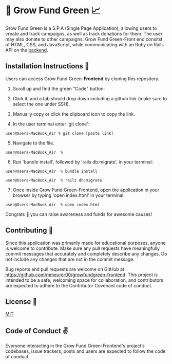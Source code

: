 ## <h1>🌱 Grow Fund Green 📈</h1>

 Grow Fund Green is a S.P.A (Single Page Application), allowing users to create and track campaigns, as well as track donations for them. The user may also donate to other campaigns. Grow Fund Green-Front end consitst of HTML, CSS, and JavaScript, while communicating with an Ruby on Rails API on the [backend](https://github.com/mmeurer00/growfundgreen).



## <h2>Installation Instructions 📲</h2>


Users can access Grow Fund Green-**Frontend** by cloning this repository.

1. Scroll up and find the green "Code" button:

2. Click it, and a tab should drop down including a github link (make sure to select the one under SSH).

3. Manually copy or click the clipboard icon to copy the link.

4. In the user terminal enter 'git clone':

```
user@Users-MacBook_Air % git clone [paste link]
```

5. Navigate to the  file.
```
user@Users-MacBook_Air  % 
```
6. Run 'bundle install', followed by 'rails db:migrate', in your terminal:
```
user@Users-MacBook_Air  % bundle install

user@Users-MacBook_Air  % rails db:migrate
```

7. Once inside Grow Fund Green-Frontend, open the application in your browser by typing 'open index.html' in your terminal:
```
user@Users-MacBook_Air  % open index.html
```

Congrats 🎉 you can raise awareness and funds for awesome causes! 



## <h2>Contributing 🥰 </h2> 


Since this application was primarily made for educational purposes, anyone is welcome to contribute. Make sure any pull requests have meaningfully commit messages that accurately and completely describe any changes. Do not include any changes that are not in the commit message.

Bug reports and pull requests are welcome on GitHub at https://github.com/mmeurer00/growfundgreen-frontend. This project is intended to be a safe, welcoming space for collaboration, and contributors are expected to adhere to the Contributor Covenant code of conduct.


## <h2>License 🔗 </h2>



[MIT](https://github.com/mmeurer00/growfundgreen-frontend/blob/main/LICENSE)


## <h2>Code of Conduct ✌</h2>


Everyone interacting in the Grow Fund Green-Frontend's project’s codebases, issue trackers, posts and users are expected to follow the code of conduct.